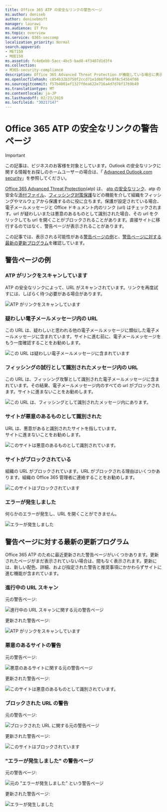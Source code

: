 ```yaml
---
title: Office 365 ATP の安全なリンクの警告ページ
ms.author: deniseb
author: denisebmsft
manager: laurawi
ms.audience: IT Pro
ms.topic: overview
ms.service: O365-seccomp
localization_priority: Normal
search.appverid:
- MET150
- MOE150
ms.assetid: fc4e6ebb-5acc-4bc5-bad8-4f3407d1d3f4
ms.collection:
- M365-security-compliance
description: Office 365 Advanced Threat Protection が機能している場合に表示される可能性がある警告ページの概要を取得します。
ms.openlocfilehash: c854b32b3750f2ccd71e1d66f9dc8f8c54564f08
ms.sourcegitcommit: f57b4001ef1327f0ea622e716a4d7d78f1769b49
ms.translationtype: MT
ms.contentlocale: ja-JP
ms.lasthandoff: 02/23/2019
ms.locfileid: "30217147"
---
```

# <a name="office-365-atp-safe-links-warning-pages"></a>Office 365 ATP の安全なリンクの警告ページ

> [!IMPORTANT]
> この記事は、ビジネスのお客様を対象としています。Outlook の安全なリンクに関する情報をお探しのホームユーザーの場合は、「 [Advanced Outlook.com security](https://support.office.com/article/advanced-outlook-com-security-for-office-365-subscribers-882d2243-eab9-4545-a58a-b36fee4a46e2)」を参照してください。

[Office 365 Advanced Threat Protection](office-365-atp.md)(atp) は、 [atp の安全なリンク](atp-safe-links.md)、atp の安全な[添付ファイル](atp-safe-attachments.md)、[フィッシング対策保護](anti-phishing-protection.md)などの機能を介して組織をフィッシングやマルウェアから保護するのに役に立ちます。保護が設定されている場合、電子メールメッセージと Office ドキュメント内のリンク (url) はチェックされます。url が疑わしいまたは悪意のあるものとして識別された場合、その url をクリックしても url を開くことがブロックされることがあります。直接サイトに移行するのではなく、警告ページが表示されることがあります。 
  
この記事では、表示される可能性がある[警告ページの例](atp-safe-links-warning-pages.md#examples)と、[警告ページに対する最新の更新プログラム](atp-safe-links-warning-pages.md#updates)を確認しています。
  
## <a name="examples-of-warning-pages"></a>警告ページの例

### <a name="atp-is-scanning-the-link"></a>ATP がリンクをスキャンしています

ATP の安全なリンクによって、URL がスキャンされています。リンクを再度試すには、しばらく待つ必要がある場合があります。

![ATP がリンクをスキャンしています](media/ee8dd5ed-6b91-4248-b054-12b719e8d0ed.png)

### <a name="a-url-is-in-a-suspicious-email-message"></a>疑わしい電子メールメッセージ内の URL

この URL は、疑わしいと思われる他の電子メールメッセージに類似した電子メールメッセージに含まれています。サイトに進む前に、電子メールメッセージをもう一度確認することをお勧めします。

![この URL は疑わしい電子メールメッセージに含まれています](media/33f57923-23e3-4b0f-838b-6ad589ba897b.png)

### <a name="a-url-is-in-a-message-identified-as-a-phishing-attempt"></a>フィッシングの試行として識別されたメッセージ内の URL

この URL は、フィッシング攻撃として識別された電子メールメッセージに含まれています。その結果、電子メールメッセージ内のすべての url がブロックされます。サイトに進まないことをお勧めします。

![この URL は、フィッシングとして識別されたメッセージ内にあります。](media/6e544a28-0604-4821-aba6-d5a57bb917e5.png)

### <a name="a-site-has-been-identified-as-malicious"></a>サイトが悪意のあるものとして識別された

URL は、悪意があると識別されたサイトを指しています。  <br/> サイトに進まないことをお勧めします。

![このサイトは悪意のあるものとして識別されています。](media/058883c8-23f0-4672-9c1c-66b084796177.png)

### <a name="a-site-is-blocked"></a>サイトがブロックされている

組織の URL がブロックされています。URL がブロックされる理由はいくつかあります。組織の Office 365 管理者に連絡することをお勧めします。

![このサイトはブロックされています](media/6b4bda2d-a1e6-419e-8b10-588e83c3af3f.png)

### <a name="an-error-has-occurred"></a>エラーが発生しました

何らかのエラーが発生し、URL を開くことができません。

![エラーが発生しました](media/2f7465a4-1cf4-4c1c-b7d4-3c07e4b795b4.png)

## <a name="recent-updates-to-warning-pages"></a>警告ページに対する最新の更新プログラム

Office 365 ATP のために最近更新された警告ページがいくつかあります。更新されたページがまだ表示されていない場合は、間もなく表示されます。更新には、新しい配色、詳細、および指定された警告と推奨事項にかかわらずサイトに進む機能が含まれています。

### <a name="url-scan-in-progress"></a>進行中の URL スキャン

元の警告ページ:

![進行中の URL スキャンに関する元の警告ページ](media/04368763-763f-43d6-94a4-a48291d36893.png)

更新された警告ページ:

![ATP がリンクをスキャンしています](media/ee8dd5ed-6b91-4248-b054-12b719e8d0ed.png)

### <a name="malicious-site-warning"></a>悪意のあるサイトの警告

元の警告ページ:

![悪意のあるサイトに関する元の警告ページ](media/b9efda09-6dd8-46ef-82cb-56e4d538b8f5.png)

更新された警告ページ:

![このサイトは悪意のあるものとして識別されています。](media/058883c8-23f0-4672-9c1c-66b084796177.png)

### <a name="blocked-url-warning"></a>ブロックされた URL の警告

元の警告ページ:

![ブロックされた URL に関する元の警告ページ](media/3d6ba028-30bf-45fc-958e-d3aad3defc83.png)

更新された警告ページ:

![このサイトはブロックされています](media/6b4bda2d-a1e6-419e-8b10-588e83c3af3f.png)

### <a name="error-occurred-warning-page"></a>"エラーが発生しました" の警告ページ

元の警告ページ:

![元の "エラーが発生しました" という警告ページ](media/9aaa4383-2f23-48be-bdaa-8efbcb2acc70.png)

更新された警告ページ:

![エラーが発生しました](media/2f7465a4-1cf4-4c1c-b7d4-3c07e4b795b4.png)
   
